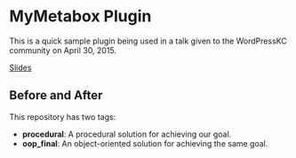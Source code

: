 # MyMetabox Plugin

This is a quick sample plugin being used in a talk given to the WordPressKC community on April 30, 2015.

[Slides](https://docs.google.com/presentation/d/1Iu9PQ2icEUM9lD5iWwUgKj1Sasw1BhMgqB1u_Cn_7ng/edit?usp=sharing)

## Before and After

This repository has two tags:

* **procedural**: A procedural solution for achieving our goal.
* **oop_final**: An object-oriented solution for achieving the same goal.
